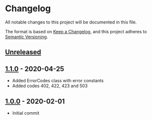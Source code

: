 # Changelog
All notable changes to this project will be documented in this file.

The format is based on [Keep a Changelog](https://keepachangelog.com/en/1.0.0/),
and this project adheres to [Semantic Versioning](https://semver.org/spec/v2.0.0.html).
 
## [Unreleased] 

## [1.1.0] - 2020-04-25
- Added ErrorCodes class with error constants
- Added codes 402, 422, 423 and 503

## [1.0.0] - 2020-02-01
- Initial commit
 
[Unreleased]: https://github.com/espresso-php/exceptions/compare/1.1.0...HEAD
[1.1.0]: https://github.com/espresso-php/exceptions/compare/1.0.0...1.1.0
[1.0.0]: https://github.com/espresso-php/exceptions/compare/releases/tag/1.0.0